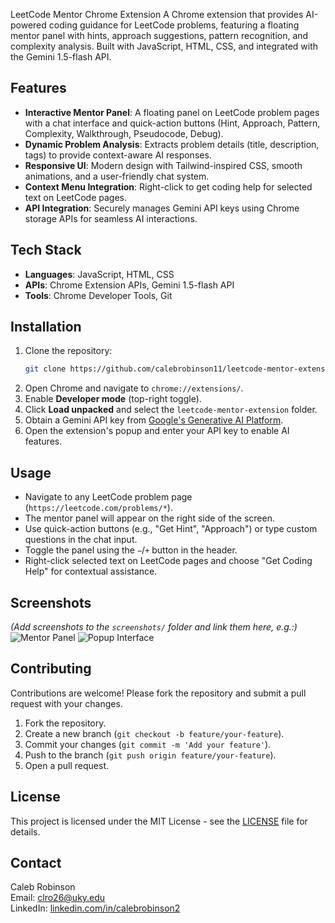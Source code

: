 LeetCode Mentor Chrome Extension
 A Chrome extension that provides AI-powered coding guidance for LeetCode problems, featuring a floating mentor panel with hints, approach suggestions, pattern recognition, and complexity analysis. Built with JavaScript, HTML, CSS, and integrated with the Gemini 1.5-flash API.

 ## Features
 - **Interactive Mentor Panel**: A floating panel on LeetCode problem pages with a chat interface and quick-action buttons (Hint, Approach, Pattern, Complexity, Walkthrough, Pseudocode, Debug).
 - **Dynamic Problem Analysis**: Extracts problem details (title, description, tags) to provide context-aware AI responses.
 - **Responsive UI**: Modern design with Tailwind-inspired CSS, smooth animations, and a user-friendly chat system.
 - **Context Menu Integration**: Right-click to get coding help for selected text on LeetCode pages.
 - **API Integration**: Securely manages Gemini API keys using Chrome storage APIs for seamless AI interactions.

 ## Tech Stack
 - **Languages**: JavaScript, HTML, CSS
 - **APIs**: Chrome Extension APIs, Gemini 1.5-flash API
 - **Tools**: Chrome Developer Tools, Git

 ## Installation
 1. Clone the repository:
    ```bash
    git clone https://github.com/calebrobinson11/leetcode-mentor-extension.git
    ```
 2. Open Chrome and navigate to `chrome://extensions/`.
 3. Enable **Developer mode** (top-right toggle).
 4. Click **Load unpacked** and select the `leetcode-mentor-extension` folder.
 5. Obtain a Gemini API key from [Google's Generative AI Platform](https://ai.google.dev/).
 6. Open the extension's popup and enter your API key to enable AI features.

 ## Usage
 - Navigate to any LeetCode problem page (`https://leetcode.com/problems/*`).
 - The mentor panel will appear on the right side of the screen.
 - Use quick-action buttons (e.g., "Get Hint", "Approach") or type custom questions in the chat input.
 - Toggle the panel using the `−`/`+` button in the header.
 - Right-click selected text on LeetCode pages and choose "Get Coding Help" for contextual assistance.

 ## Screenshots
 *(Add screenshots to the `screenshots/` folder and link them here, e.g.:)*
 ![Mentor Panel](screenshots/mentor-panel.png)
 ![Popup Interface](screenshots/popup.png)

 ## Contributing
 Contributions are welcome! Please fork the repository and submit a pull request with your changes.

 1. Fork the repository.
 2. Create a new branch (`git checkout -b feature/your-feature`).
 3. Commit your changes (`git commit -m 'Add your feature'`).
 4. Push to the branch (`git push origin feature/your-feature`).
 5. Open a pull request.

 ## License
 This project is licensed under the MIT License - see the [LICENSE](LICENSE) file for details.

 ## Contact
 Caleb Robinson  
 Email: [clro26@uky.edu](mailto:clro26@uky.edu)  
 LinkedIn: [linkedin.com/in/calebrobinson2](https://www.linkedin.com/in/calebrobinson2)
